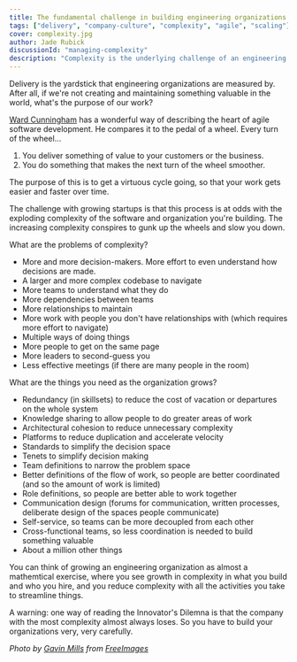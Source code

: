 ```yaml
---
title: The fundamental challenge in building engineering organizations is complexity
tags: ["delivery", "company-culture", "complexity", "agile", "scaling"]
cover: complexity.jpg
author: Jade Rubick
discussionId: "managing-complexity"
description: "Complexity is the underlying challenge of an engineering organizations. Describes the underlying factors and how to address them."
---
```


<re-img src="complexity.jpg"></re-img>

Delivery is the yardstick that engineering organizations are measured by. After all, if we're not creating and maintaining something valuable in the world, what's the purpose of our work?

[Ward Cunningham](https://en.wikipedia.org/wiki/Ward_Cunningham) has a wonderful way of describing the heart of agile software development. He compares it to the pedal of a wheel. Every turn of the wheel...
1. You deliver something of value to your customers or the business.
2. You do something that makes the next turn of the wheel smoother.

The purpose of this is to get a virtuous cycle going, so that your work gets easier and faster over time.

The challenge with growing startups is that this process is at odds with the exploding complexity of the software and organization you're building. The increasing complexity conspires to gunk up the wheels and slow you down. 

What are the problems of complexity?
* More and more decision-makers. More effort to even understand how decisions are made.
* A larger and more complex codebase to navigate
* More teams to understand what they do
* More dependencies between teams
* More relationships to maintain
* More work with people you don't have relationships with (which requires more effort to navigate)
* Multiple ways of doing things
* More people to get on the same page
* More leaders to second-guess you
* Less effective meetings (if there are many people in the room)

What are the things you need as the organization grows?

* Redundancy (in skillsets) to reduce the cost of vacation or departures on the whole system
* Knowledge sharing to allow people to do greater areas of work
* Architectural cohesion to reduce unnecessary complexity
* Platforms to reduce duplication and accelerate velocity
* Standards to simplify the decision space
* Tenets to simplify decision making
* Team definitions to narrow the problem space
* Better definitions of the flow of work, so people are better coordinated (and so the amount of work is limited)
* Role definitions, so people are better able to work together
* Communication design (forums for communication, written processes, deliberate design of the spaces people communicate)
* Self-service, so teams can be more decoupled from each other
* Cross-functional teams, so less coordination is needed to build something valuable
* About a million other things

You can think of growing an engineering organization as almost a mathemtical exercise, where you see growth in complexity in what you build and who you hire, and you reduce complexity with all the activities you take to streamline things. 

A warning: one way of reading the Innovator's Dilemna is that the company with the most complexity almost always loses. So you have to build your organizations very, very carefully.

_Photo by <a href="https://freeimages.com/photographer/gnmills-58346">Gavin Mills</a> from <a href="https://freeimages.com/">FreeImages</a>_